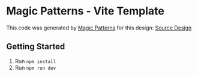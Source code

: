 # Magic Patterns - Vite Template

This code was generated by [Magic Patterns](https://magicpatterns.com) for this design: [Source Design](https://magicpatterns.com/c/bNkWbDvUdZArooZRkmKSR5)

## Getting Started

1. Run `npm install`
2. Run `npm run dev`
